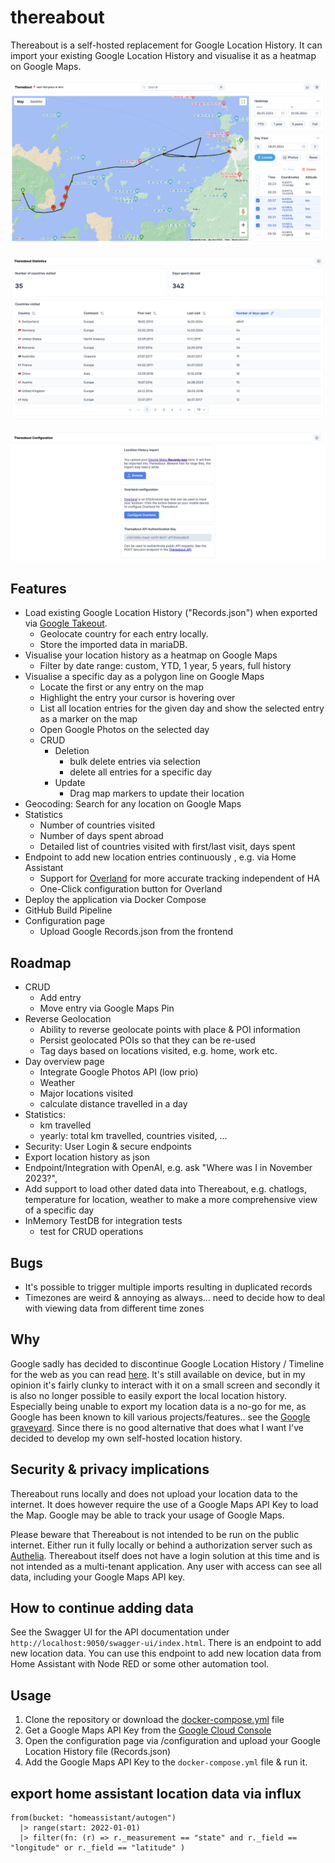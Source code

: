 # thereabout
Thereabout is a self-hosted replacement for Google Location History. It can import your existing Google Location History and visualise it as a heatmap on Google Maps.

![Thereabout Main UI](/documentation/img/v6_main.png)

![Thereabout Statistics](/documentation/img/v6_statistics.png)

![Thereabout Configuration](/documentation/img/v6_config.png)

## Features
+ Load existing Google Location History ("Records.json") when exported via [Google Takeout](https://takeout.google.com).
  + Geolocate country for each entry locally.
  + Store the imported data in mariaDB.
+ Visualise your location history as a heatmap on Google Maps
  + Filter by date range: custom, YTD, 1 year, 5 years, full history
+ Visualise a specific day as a polygon line on Google Maps
  + Locate the first or any entry on the map
  + Highlight the entry your cursor is hovering over
  + List all location entries for the given day and show the selected entry as a marker on the map
  + Open Google Photos on the selected day
  + CRUD
    + Deletion
      + bulk delete entries via selection
      + delete all entries for a specific day
    + Update
      + Drag map markers to update their location
+ Geocoding: Search for any location on Google Maps
+ Statistics
  + Number of countries visited
  + Number of days spent abroad
  + Detailed list of countries visited with first/last visit, days spent
+ Endpoint to add new location entries continuously , e.g. via Home Assistant
  + Support for [Overland](https://github.com/aaronpk/Overland-iOS) for more accurate tracking independent of HA
  + One-Click configuration button for Overland
+ Deploy the application via Docker Compose
+ GitHub Build Pipeline
+ Configuration page
  + Upload Google Records.json from the frontend

## Roadmap
+ CRUD
  + Add entry
  + Move entry via Google Maps Pin
+ Reverse Geolocation
  + Ability to reverse geolocate points with place & POI information
  + Persist geolocated POIs so that they can be re-used
  + Tag days based on locations visited, e.g. home, work etc.
+ Day overview page
  + Integrate Google Photos API (low prio)
  + Weather
  + Major locations visited
  + calculate distance travelled in a day
+ Statistics:
  + km travelled
  + yearly: total km travelled, countries visited, ...
+ Security: User Login & secure endpoints
+ Export location history as json
+ Endpoint/Integration with OpenAI, e.g. ask "Where was I in November 2023?",
+ Add support to load other dated data into Thereabout, e.g. chatlogs, temperature for location, weather to make a more comprehensive view of a specific day
+ InMemory TestDB for integration tests
  + test for CRUD operations

## Bugs
+ It's possible to trigger multiple imports resulting in duplicated records
+ Timezones are weird & annoying as always... need to decide how to deal with viewing data from different time zones

## Why
Google sadly has decided to discontinue Google Location History / Timeline for the web as you can read [here](https://support.google.com/maps/answer/14169818?visit_id=638499772171143198-2056154066&p=maps_odlh&rd=1). It's still available on device, but in my opinion it's fairly clunky to interact with it on a small screen and secondly it is also no longer possible to easily export the local location history. Especially being unable to export my location data is a no-go for me, as Google has been known to kill various projects/features.. see the [Google graveyard](https://killedbygoogle.com/). Since there is no good alternative that does what I want I've decided to develop my own self-hosted location history.

## Security & privacy implications
Thereabout runs locally and does not upload your location data to the internet. It does however require the use of
a Google Maps API Key to load the Map. Google may be able to track your usage of Google Maps.

Please beware that Thereabout is not intended to be run on the public internet. Either run it fully locally or behind a 
authorization server such as [Authelia](https://www.authelia.com/). Thereabout itself does not have a login solution at this
time and is not intended as a multi-tenant application. Any user with access can see all data, including your Google Maps API key.

## How to continue adding data
See the Swagger UI for the API documentation under `http://localhost:9050/swagger-ui/index.html`. There is an endpoint to
add new location data. You can use this endpoint to add new location data from Home Assistant with Node RED or some other automation tool.

## Usage
1. Clone the repository or download the [docker-compose.yml](https://github.com/aerobless/thereabout/blob/main/docker-compose.yaml) file
2. Get a Google Maps API Key from the [Google Cloud Console](https://console.cloud.google.com/apis/library/maps-backend.googleapis.com)
3. Open the configuration page via /configuration and upload your Google Location History file (Records.json)
4. Add the Google Maps API Key to the `docker-compose.yml` file & run it.

## export home assistant location data via influx

```influxdb
from(bucket: "homeassistant/autogen")
  |> range(start: 2022-01-01)
  |> filter(fn: (r) => r._measurement == "state" and r._field == "longitude" or r._field == "latitude" )
```
